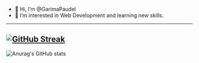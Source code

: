 - 👋 Hi, I’m @GarimaPaudel
- 👀 I’m interested in Web Development and learning new skills.
---
 [![GitHub Streak](https://streak-stats.demolab.com/?user=GarimaPaudel&theme=dark)](https://git.io/streak-stats)
---
![Anurag's GitHub stats](https://github-readme-stats.vercel.app/api?username=GarimaPaudel&show_icons=true&theme=radical)
<!---
GarimaPaudel/GarimaPaudel is a ✨ special ✨ repository because its `README.md` (this file) appears on your GitHub profile.
You can click the Preview link to take a look at your changes.
--->
